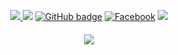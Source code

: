 <p align="center">
  <a href="http://nirob4tech.blogspot.com/" target="_blank">
    <img src="https://img.shields.io/website?label=nirob4tech.blogspot.com/&style=for-the-badge&url=http://nirob4tech.blogspot.com/" />
  </a>
<a href="https://twitter.com/0xnirob" target="_blank">
    <img src="https://img.shields.io/twitter/follow/0xnirob?label=Twitter&color=00acee&logo=twitter&style=for-the-badge" /></a>

<a href="https://github.com/x1337loser" target="_blank">
    <img src="https://img.shields.io/github/followers/x1337loser?label=GitHub&logo=GitHub&style=for-the-badge" alt="GitHub badge" /></a>
    
<a href="https://facebook.com/x1337loser" target="_blank">
    <img src="https://img.shields.io/badge/Facebook-Connect-brightgreen?style=for-the-badge&logo=facebook" alt="Facebook" /></a>
  
  <a href="https://youtube.com/@x1337loser?sub_confirmation=1" target="_blank">
    <img src="https://img.shields.io/youtube/channel/subscribers/UCINg7ptOzX3bcFKZEbfLqWQ?color=FF0000&label=Youtube&logo=Youtube&style=for-the-badge" />
  </a>
</p>
<h4 align="center"><img src="https://github-readme-stats.vercel.app/api?username=x1337loser&show_icons=true&theme=dark" /></h4>

